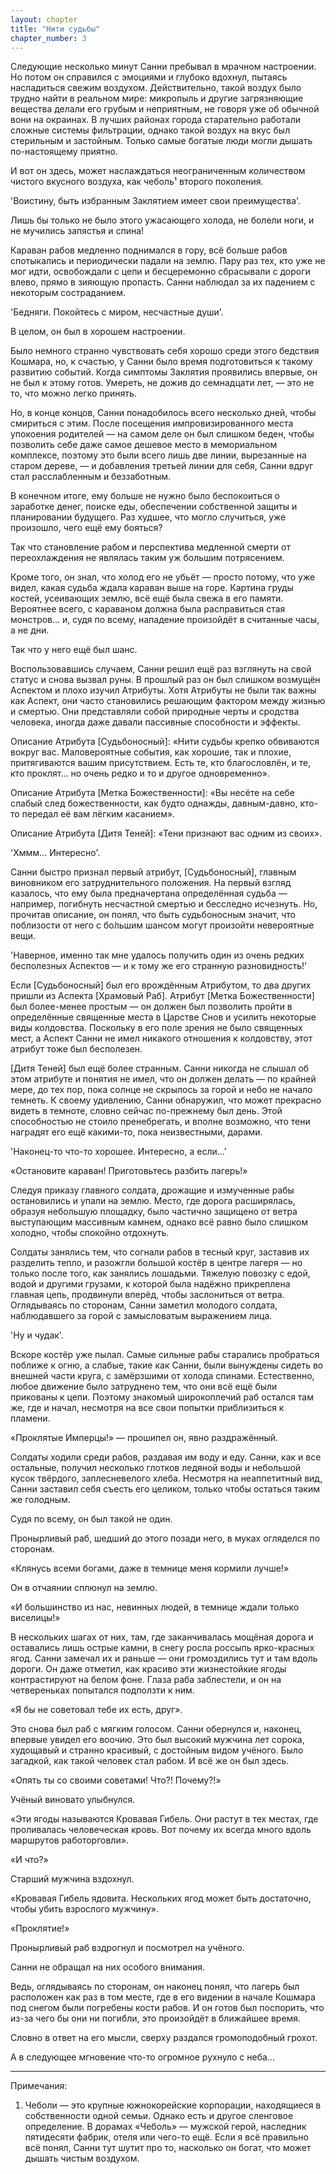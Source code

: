 ```yaml
---
layout: chapter
title: "Нити судьбы"
chapter_number: 3
---
```


Следующие несколько минут Санни пребывал в мрачном настроении. Но потом он справился с эмоциями и глубоко вдохнул, пытаясь насладиться свежим воздухом. Действительно, такой воздух было трудно найти в реальном мире: микропыль и другие загрязняющие вещества делали его грубым и неприятным, не говоря уже об обычной вони на окраинах. В лучших районах города старательно работали сложные системы фильтрации, однако такой воздух на вкус был стерильным и застойным. Только самые богатые люди могли дышать по-настоящему приятно.

И вот он здесь, может наслаждаться неограниченным количеством чистого вкусного воздуха, как чеболь¹ второго поколения.

'Воистину, быть избранным Заклятием имеет свои преимущества'.

Лишь бы только не было этого ужасающего холода, не болели ноги, и не мучились запястья и спина!

Караван рабов медленно поднимался в гору, всё больше рабов спотыкались и периодически падали на землю. Пару раз тех, кто уже не мог идти, освобождали с цепи и бесцеремонно сбрасывали с дороги влево, прямо в зияющую пропасть. Санни наблюдал за их падением с некоторым состраданием.

'Бедняги. Покойтесь с миром, несчастные души'.

В целом, он был в хорошем настроении.

Было немного странно чувствовать себя хорошо среди этого бедствия Кошмара, но, к счастью, у Санни было время подготовиться к такому развитию событий. Когда симптомы Заклятия проявились впервые, он не был к этому готов. Умереть, не дожив до семнадцати лет, — это не то, что можно легко принять.

Но, в конце концов, Санни понадобилось всего несколько дней, чтобы смириться с этим. После посещения импровизированного места упокоения родителей — на самом деле он был слишком беден, чтобы позволить себе даже самое дешевое место в мемориальном комплексе, поэтому это были всего лишь две линии, вырезанные на старом дереве, — и добавления третьей линии для себя, Санни вдруг стал расслабленным и беззаботным.

В конечном итоге, ему больше не нужно было беспокоиться о заработке денег, поиске еды, обеспечении собственной защиты и планировании будущего. Раз худшее, что могло случиться, уже произошло, чего ещё ему бояться?

Так что становление рабом и перспектива медленной смерти от переохлаждения не являлась таким уж большим потрясением.

Кроме того, он знал, что холод его не убьёт — просто потому, что уже видел, какая судьба ждала караван выше на горе. Картина груды костей, усеивающих землю, всё ещё была свежа в его памяти. Вероятнее всего, с караваном должна была расправиться стая монстров... и, судя по всему, нападение произойдёт в считанные часы, а не дни.

Так что у него ещё был шанс.

Воспользовавшись случаем, Санни решил ещё раз взглянуть на свой статус и снова вызвал руны. В прошлый раз он был слишком возмущён Аспектом и плохо изучил Атрибуты. Хотя Атрибуты не были так важны как Аспект, они часто становились решающим фактором между жизнью и смертью. Они представляли собой природные черты и сродства человека, иногда даже давали пассивные способности и эффекты.

Описание Атрибута [Судьбоносный]: «Нити судьбы крепко обвиваются вокруг вас. Маловероятные события, как хорошие, так и плохие, притягиваются вашим присутствием. Есть те, кто благословлён, и те, кто проклят... но очень редко и то и другое одновременно».

Описание Атрибута [Метка Божественности]: «Вы несёте на себе слабый след божественности, как будто однажды, давным-давно, кто-то передал её вам лёгким касанием».

Описание Атрибута [Дитя Теней]: «Тени признают вас одним из своих».

'Хммм... Интересно'.

Санни быстро признал первый атрибут, [Судьбоносный], главным виновником его затруднительного положения. На первый взгляд казалось, что ему была предначертана определённая судьба — например, погибнуть несчастной смертью и бесследно исчезнуть. Но, прочитав описание, он понял, что быть судьбоносным значит, что поблизости от него с бо́льшим шансом могут произойти невероятные вещи.

'Наверное, именно так мне удалось получить один из очень редких бесполезных Аспектов — и к тому же его странную разновидность!'

Если [Судьбоносный] был его врождённым Атрибутом, то два других пришли из Аспекта [Храмовый Раб]. Атрибут [Метка Божественности] был более-менее простым — он должен был позволить пройти в определённые священные места в Царстве Снов и усилить некоторые виды колдовства. Поскольку в его поле зрения не было священных мест, а Аспект Санни не имел никакого отношения к колдовству, этот атрибут тоже был бесполезен.

[Дитя Теней] был ещё более странным. Санни никогда не слышал об этом атрибуте и понятия не имел, что он должен делать — по крайней мере, до тех пор, пока солнце не скрылось за горой и небо не начало темнеть. К своему удивлению, Санни обнаружил, что может прекрасно видеть в темноте, словно сейчас по-прежнему был день. Этой способностью не стоило пренебрегать, и вполне возможно, что тени наградят его ещё какими-то, пока неизвестными, дарами.

'Наконец-то что-то хорошее. Интересно, а если...'

«Остановите караван! Приготовьтесь разбить лагерь!»

Следуя приказу главного солдата, дрожащие и измученные рабы остановились и упали на землю. Место, где дорога расширялась, образуя небольшую площадку, было частично защищено от ветра выступающим массивным камнем, однако всё равно было слишком холодно, чтобы спокойно отдохнуть.

Солдаты занялись тем, что согнали рабов в тесный круг, заставив их разделить тепло, и разожгли большой костёр в центре лагеря — но только после того, как занялись лошадьми. Тяжелую повозку с едой, водой и другими грузами, к которой была надёжно прикреплена главная цепь, продвинули вперёд, чтобы заслониться от ветра. Оглядываясь по сторонам, Санни заметил молодого солдата, наблюдавшего за горой с замысловатым выражением лица.

'Ну и чудак'.

Вскоре костёр уже пылал. Самые сильные рабы старались пробраться поближе к огню, а слабые, такие как Санни, были вынуждены сидеть во внешней части круга, с замёрзшими от холода спинами. Естественно, любое движение было затруднено тем, что они всё ещё были прикованы к цепи. Поэтому знакомый широкоплечий раб остался там же, где и начал, несмотря на все свои попытки приблизиться к пламени.

«Проклятые Имперцы!» — прошипел он, явно раздражённый.

Солдаты ходили среди рабов, раздавая им воду и еду. Санни, как и все остальные, получил несколько глотков ледяной воды и небольшой кусок твёрдого, заплесневелого хлеба. Несмотря на неаппетитный вид, Санни заставил себя съесть его целиком, только чтобы остаться таким же голодным.

Судя по всему, он был такой не один.

Пронырливый раб, шедший до этого позади него, в муках огляделся по сторонам.

«Клянусь всеми богами, даже в темнице меня кормили лучше!»

Он в отчаянии сплюнул на землю.

«И большинство из нас, невинных людей, в темнице ждали только виселицы!»

В нескольких шагах от них, там, где заканчивалась мощёная дорога и оставались лишь острые камни, в снегу росла россыпь ярко-красных ягод. Санни замечал их и раньше — они громоздились тут и там вдоль дороги. Он даже отметил, как красиво эти жизнестойкие ягоды контрастируют на белом фоне. Глаза раба заблестели, и он на четвереньках попытался подползти к ним.

«Я бы не советовал тебе их есть, друг».

Это снова был раб с мягким голосом. Санни обернулся и, наконец, впервые увидел его воочию. Это был высокий мужчина лет сорока, худощавый и странно красивый, с достойным видом учёного. Было загадкой, как такой человек стал рабом. И всё же он был здесь.

«Опять ты со своими советами! Что?! Почему?!»

Учёный виновато улыбнулся.

«Эти ягоды называются Кровавая Гибель. Они растут в тех местах, где проливалась человеческая кровь. Вот почему их всегда много вдоль маршрутов работорговли».

«И что?»

Старший мужчина вздохнул.

«Кровавая Гибель ядовита. Нескольких ягод может быть достаточно, чтобы убить взрослого мужчину».

«Проклятие!»

Пронырливый раб вздрогнул и посмотрел на учёного.

Санни не обращал на них особого внимания.

Ведь, оглядываясь по сторонам, он наконец понял, что лагерь был расположен как раз в том месте, где в его видении в начале Кошмара под снегом были погребены кости рабов. И он готов был поспорить, что из-за чего бы они ни погибли, это произойдёт в ближайшее время.

Словно в ответ на его мысли, сверху раздался громоподобный грохот.

А в следующее мгновение что-то огромное рухнуло с неба...

***

Примечания:

1. Чеболи — это крупные южнокорейские корпорации, находящиеся в собственности одной семьи. Однако есть и другое сленговое определение. В дорамах «Чеболь» — мужской герой, наследник пятидесяти фабрик, отеля или чего-то ещё. Если я всё правильно всё понял, Санни тут шутит про то, насколько он богат, что может дышать чистым воздухом.